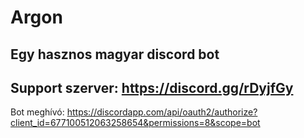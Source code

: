 # Argon
Egy hasznos magyar discord bot
----------------------------------
Support szerver: https://discord.gg/rDyjfGy
----------------------------------
Bot meghívó: https://discordapp.com/api/oauth2/authorize?client_id=677100512063258654&permissions=8&scope=bot

